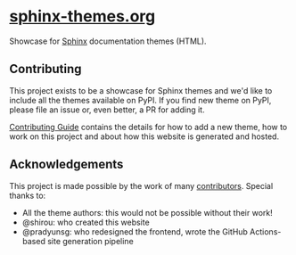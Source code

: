 # [sphinx-themes.org](https://sphinx-themes.org)

Showcase for [Sphinx] documentation themes (HTML).

## Contributing

This project exists to be a showcase for Sphinx themes and we'd like to include all the themes available on PyPI. If you find new theme on PyPI, please file an issue or, even better, a PR for adding it.

[Contributing Guide] contains the details for how to add a new theme, how to work on this project and about how this website is generated and hosted.

## Acknowledgements

This project is made possible by the work of many [contributors]. Special thanks to:

- All the theme authors: this would not be possible without their work!
- @shirou: who created this website
- @pradyunsg: who redesigned the frontend, wrote the GitHub Actions-based site generation pipeline

[Contributing Guide]: CONTRIBUTING.md
[Sphinx]: https://sphinx-doc.org/
[contributors]: https://github.com/sphinx-themes/sphinx-themes.org/graphs/contributors

